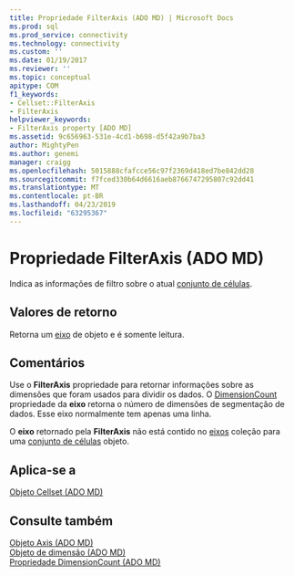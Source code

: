 ```yaml
---
title: Propriedade FilterAxis (ADO MD) | Microsoft Docs
ms.prod: sql
ms.prod_service: connectivity
ms.technology: connectivity
ms.custom: ''
ms.date: 01/19/2017
ms.reviewer: ''
ms.topic: conceptual
apitype: COM
f1_keywords:
- Cellset::FilterAxis
- FilterAxis
helpviewer_keywords:
- FilterAxis property [ADO MD]
ms.assetid: 9c656963-531e-4cd1-b698-d5f42a9b7ba3
author: MightyPen
ms.author: genemi
manager: craigg
ms.openlocfilehash: 5015888cfafcce56c97f2369d418ed7be842dd28
ms.sourcegitcommit: f7fced330b64d6616aeb8766747295807c92dd41
ms.translationtype: MT
ms.contentlocale: pt-BR
ms.lasthandoff: 04/23/2019
ms.locfileid: "63295367"
---
```

# <a name="filteraxis-property-ado-md"></a>Propriedade FilterAxis (ADO MD)
Indica as informações de filtro sobre o atual [conjunto de células](../../../ado/reference/ado-md-api/cellset-object-ado-md.md).  
  
## <a name="return-values"></a>Valores de retorno  
 Retorna um [eixo](../../../ado/reference/ado-md-api/axis-object-ado-md.md) de objeto e é somente leitura.  
  
## <a name="remarks"></a>Comentários  
 Use o **FilterAxis** propriedade para retornar informações sobre as dimensões que foram usados para dividir os dados. O [DimensionCount](../../../ado/reference/ado-md-api/dimensioncount-property-ado-md.md) propriedade da **eixo** retorna o número de dimensões de segmentação de dados. Esse eixo normalmente tem apenas uma linha.  
  
 O **eixo** retornado pela **FilterAxis** não está contido no [eixos](../../../ado/reference/ado-md-api/axes-collection-ado-md.md) coleção para uma [conjunto de células](../../../ado/reference/ado-md-api/cellset-object-ado-md.md) objeto.  
  
## <a name="applies-to"></a>Aplica-se a  
 [Objeto Cellset (ADO MD)](../../../ado/reference/ado-md-api/cellset-object-ado-md.md)  
  
## <a name="see-also"></a>Consulte também  
 [Objeto Axis (ADO MD)](../../../ado/reference/ado-md-api/axis-object-ado-md.md)   
 [Objeto de dimensão (ADO MD)](../../../ado/reference/ado-md-api/dimension-object-ado-md.md)   
 [Propriedade DimensionCount (ADO MD)](../../../ado/reference/ado-md-api/dimensioncount-property-ado-md.md)
